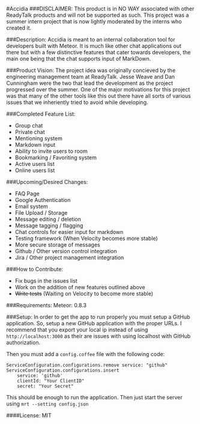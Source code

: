 #Accidia
###DISCLAIMER:
This product is in NO WAY associated with other ReadyTalk products and will not be supported as such. This project was a summer intern project that is now lightly moderated by the interns who created it.

###Description:
Accidia is meant to an internal collaboration tool for developers built with Meteor. It is much like other chat applications out there but with a few distinctive features that cater towards developers, the main one being that the chat supports input of MarkDown.

###Product Vision:
The project idea was originally concieved by the engineering management team at ReadyTalk. Jesse Weave and Dan Cunningham were the two that lead the development as the project progressed over the summer. One of the major motivations for this project was that many of the other tools like this out there have all sorts of various issues that we inheriently tried to avoid while developing.

###Completed Feature List:
 - Group chat
 - Private chat
 - Mentioning system
 - Markdown input
 - Ability to invite users to room
 - Bookmarking / Favoriting system
 - Active users list
 - Online users list

###Upcoming/Desired Changes:
 - FAQ Page
 - Google Authentication
 - Email system
 - File Upload / Storage
 - Message editing / deletion
 - Message tagging / flagging
 - Chat controls for easier input for markdown
 - Testing framework (When Velocity becomes more stable)
 - More secure storage of messages
 - Github / Other version control integration
 - Jira / Other project management integration


###How to Contribute:
 - Fix bugs in the issues list
 - Work on the addition of new features outlined above
 - ~~Write tests~~ (Waiting on Velocity to become more stable)

###Requirements:
Meteor: 0.8.3

###Setup:
In order to get the app to run properly you must setup a GitHub application. So, setup a new GitHub application with the proper URLs. I recommend that you export your local ip instead of using `http://localhost:3000` as their are issues with using localhost with GitHub authorization.

Then you must add a `config.coffee` file with the following code:

```
ServiceConfiguration.configurations.remove service: "github"
ServiceConfiguration.configurations.insert
	service: 'github'
	clientId: "Your ClientID"
	secret: "Your Secret"
```

This should be enough to run the application. Then just start the server using `mrt --setting config.json`

####License:
MIT




